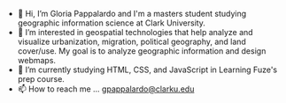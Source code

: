 - 👋 Hi, I’m Gloria Pappalardo and I'm a masters student studying geographic information science at Clark University.
- 👀 I’m interested in geospatial technologies that help analyze and visualize urbanization, migration, political geography, and land cover/use. My goal is to analyze geographic information and design webmaps. 
- 🌱 I’m currently studying HTML, CSS, and JavaScript in Learning Fuze's prep course.
- 📫 How to reach me ... gpappalardo@clarku.edu

<!---
grpappalardo/grpappalardo is a ✨ special ✨ repository because its `README.md` (this file) appears on your GitHub profile.
You can click the Preview link to take a look at your changes.
--->
